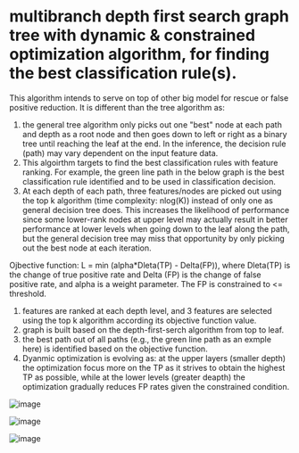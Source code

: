# multibranch depth first search graph tree with dynamic & constrained optimization algorithm, for finding the best classification rule(s). 

This algorithm intends to serve on top of other big model for rescue or false positive reduction. It is different than the tree algorithm as:
1) the general tree algorithm only picks out one "best" node at each path and depth as a root node and then goes down to left or right as a binary tree until reaching the leaf at the end. In the inference, the decision rule (path) may vary dependent on the input feature data.
2) This algoirthm targets to find the best classification rules with feature ranking. For example, the green line path in the below graph is the best classification rule identified and to be used in classification decision. 
3) At each depth of each path, three features/nodes are picked out using the top k algorithm (time complexity: nlog(K)) instead of only one as general decision tree does. This increases the likelihood of performance since some lower-rank nodes at upper level may actually result in better performance at lower levels when going down to the leaf along the path, but the general decision tree may miss that opportunity by only picking out the best node at each iteration.

Ojbective function: L = min (alpha*Dleta(TP) - Delta(FP)), where Dleta(TP) is the change of true positive rate and Delta (FP) is the change of false positive rate, and alpha is a weight parameter. The FP is constrained to <= threshold.

1) features are ranked at each depth level, and 3 features are selected using the top k algorithm according its objective function value.
2) graph is built based on the depth-first-serch algorithm from top to leaf.
3) the best path out of all paths (e.g., the green line path as an exmple here) is identified based on the objective function.
4) Dyanmic optimization is evolving as: at the upper layers (smaller depth) the optimization focus more on the TP as it strives to obtain the highest TP as possible, while at the lower levels (greater deapth) the optimization gradually reduces FP rates given the constrained condition.

![image](https://user-images.githubusercontent.com/78186650/208330987-083eedf2-cf54-49bc-83ad-7542d04cc889.png)



![image](https://user-images.githubusercontent.com/78186650/208331194-2e7ea1b9-69d5-4a69-80cd-42869c0d439a.png)

![image](https://user-images.githubusercontent.com/78186650/208331214-b9ce50b8-aa61-44ba-a731-226e26e268b6.png)



